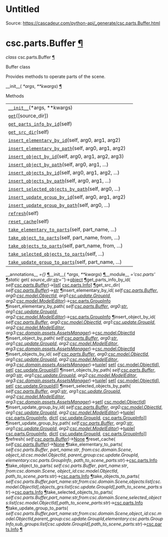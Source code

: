 # Untitled

Source: https://cascadeur.com/python-api/_generate/csc.parts.Buffer.html

# csc.parts.Buffer [¶](https://cascadeur.com/python-api/_generate/csc.parts.Buffer.html\#csc-parts-buffer "Permalink to this heading")

_class_ csc.parts.Buffer [¶](https://cascadeur.com/python-api/_generate/csc.parts.Buffer.html#csc.parts.Buffer "Permalink to this definition")

Buffer class

Provides methods to operate parts of the scene.

\_\_init\_\_( _\*args_, _\*\*kwargs_) [¶](https://cascadeur.com/python-api/_generate/csc.parts.Buffer.html#csc.parts.Buffer.__init__ "Permalink to this definition")

Methods

|     |     |
| --- | --- |
| [`__init__`](https://cascadeur.com/python-api/csc.html#csc.parts.Buffer.__init__ "csc.parts.Buffer.__init__")(\*args, \*\*kwargs) |  |
| [`get`](https://cascadeur.com/python-api/csc.html#csc.parts.Buffer.get "csc.parts.Buffer.get")(\[source\_dir\]) |  |
| [`get_parts_info_by_id`](https://cascadeur.com/python-api/csc.html#csc.parts.Buffer.get_parts_info_by_id "csc.parts.Buffer.get_parts_info_by_id")(self) |  |
| [`get_src_dir`](https://cascadeur.com/python-api/csc.html#csc.parts.Buffer.get_src_dir "csc.parts.Buffer.get_src_dir")(self) |  |
| [`insert_elementary_by_id`](https://cascadeur.com/python-api/csc.html#csc.parts.Buffer.insert_elementary_by_id "csc.parts.Buffer.insert_elementary_by_id")(self, arg0, arg1, arg2) |  |
| [`insert_elementary_by_path`](https://cascadeur.com/python-api/csc.html#csc.parts.Buffer.insert_elementary_by_path "csc.parts.Buffer.insert_elementary_by_path")(self, arg0, arg1, arg2) |  |
| [`insert_object_by_id`](https://cascadeur.com/python-api/csc.html#csc.parts.Buffer.insert_object_by_id "csc.parts.Buffer.insert_object_by_id")(self, arg0, arg1, arg2, arg3) |  |
| [`insert_object_by_path`](https://cascadeur.com/python-api/csc.html#csc.parts.Buffer.insert_object_by_path "csc.parts.Buffer.insert_object_by_path")(self, arg0, arg1, ...) |  |
| [`insert_objects_by_id`](https://cascadeur.com/python-api/csc.html#csc.parts.Buffer.insert_objects_by_id "csc.parts.Buffer.insert_objects_by_id")(self, arg0, arg1, arg2, ...) |  |
| [`insert_objects_by_path`](https://cascadeur.com/python-api/csc.html#csc.parts.Buffer.insert_objects_by_path "csc.parts.Buffer.insert_objects_by_path")(self, arg0, arg1, ...) |  |
| [`insert_selected_objects_by_path`](https://cascadeur.com/python-api/csc.html#csc.parts.Buffer.insert_selected_objects_by_path "csc.parts.Buffer.insert_selected_objects_by_path")(self, arg0, ...) |  |
| [`insert_update_group_by_id`](https://cascadeur.com/python-api/csc.html#csc.parts.Buffer.insert_update_group_by_id "csc.parts.Buffer.insert_update_group_by_id")(self, arg0, arg1, arg2) |  |
| [`insert_update_group_by_path`](https://cascadeur.com/python-api/csc.html#csc.parts.Buffer.insert_update_group_by_path "csc.parts.Buffer.insert_update_group_by_path")(self, arg0, ...) |  |
| [`refresh`](https://cascadeur.com/python-api/csc.html#csc.parts.Buffer.refresh "csc.parts.Buffer.refresh")(self) |  |
| [`reset_cache`](https://cascadeur.com/python-api/csc.html#csc.parts.Buffer.reset_cache "csc.parts.Buffer.reset_cache")(self) |  |
| [`take_elementary_to_parts`](https://cascadeur.com/python-api/csc.html#csc.parts.Buffer.take_elementary_to_parts "csc.parts.Buffer.take_elementary_to_parts")(self, part\_name, ...) |  |
| [`take_object_to_parts`](https://cascadeur.com/python-api/csc.html#csc.parts.Buffer.take_object_to_parts "csc.parts.Buffer.take_object_to_parts")(self, part\_name, from, ...) |  |
| [`take_objects_to_parts`](https://cascadeur.com/python-api/csc.html#csc.parts.Buffer.take_objects_to_parts "csc.parts.Buffer.take_objects_to_parts")(self, part\_name, from, ...) |  |
| [`take_selected_objects_to_parts`](https://cascadeur.com/python-api/csc.html#csc.parts.Buffer.take_selected_objects_to_parts "csc.parts.Buffer.take_selected_objects_to_parts")(self, ...) |  |
| [`take_update_group_to_parts`](https://cascadeur.com/python-api/csc.html#csc.parts.Buffer.take_update_group_to_parts "csc.parts.Buffer.take_update_group_to_parts")(self, part\_name, ...) |  |

\_\_annotations\_\_ _={}_ [¶](https://cascadeur.com/python-api/_generate/csc.parts.Buffer.html#csc.parts.Buffer.__annotations__ "Permalink to this definition")\_\_init\_\_( _\*args_, _\*\*kwargs_) [¶](https://cascadeur.com/python-api/_generate/csc.parts.Buffer.html#id0 "Permalink to this definition")\_\_module\_\_ _='csc.parts'_ [¶](https://cascadeur.com/python-api/_generate/csc.parts.Buffer.html#csc.parts.Buffer.__module__ "Permalink to this definition")_static_ get( _source\_dir:[str](https://docs.python.org/3/library/stdtypes.html#str "(in Python v3.13)")=''_)→[object](https://docs.python.org/3/library/functions.html#object "(in Python v3.13)") [¶](https://cascadeur.com/python-api/_generate/csc.parts.Buffer.html#csc.parts.Buffer.get "Permalink to this definition")get\_parts\_info\_by\_id( _self:[csc.parts.Buffer](https://cascadeur.com/python-api/csc.html#csc.parts.Buffer "csc.parts.Buffer")_)→[list](https://docs.python.org/3/library/stdtypes.html#list "(in Python v3.13)")\[ [csc.parts.Info](https://cascadeur.com/python-api/csc.html#csc.parts.Info "csc.parts.Info")\] [¶](https://cascadeur.com/python-api/_generate/csc.parts.Buffer.html#csc.parts.Buffer.get_parts_info_by_id "Permalink to this definition")get\_src\_dir( _self:[csc.parts.Buffer](https://cascadeur.com/python-api/csc.html#csc.parts.Buffer "csc.parts.Buffer")_)→[str](https://docs.python.org/3/library/stdtypes.html#str "(in Python v3.13)") [¶](https://cascadeur.com/python-api/_generate/csc.parts.Buffer.html#csc.parts.Buffer.get_src_dir "Permalink to this definition")insert\_elementary\_by\_id( _self:[csc.parts.Buffer](https://cascadeur.com/python-api/csc.html#csc.parts.Buffer "csc.parts.Buffer")_, _arg0:[csc.model.ObjectId](https://cascadeur.com/python-api/csc.html#csc.model.ObjectId "csc.model.ObjectId")_, _arg1:[csc.update.GroupId](https://cascadeur.com/python-api/csc.html#csc.update.GroupId "csc.update.GroupId")_, _arg2:[csc.model.ModelEditor](https://cascadeur.com/python-api/csc.html#csc.model.ModelEditor "csc.model.ModelEditor")_)→[csc.parts.GroupInfo](https://cascadeur.com/python-api/csc.html#csc.parts.GroupInfo "csc.parts.GroupInfo") [¶](https://cascadeur.com/python-api/_generate/csc.parts.Buffer.html#csc.parts.Buffer.insert_elementary_by_id "Permalink to this definition")insert\_elementary\_by\_path( _self:[csc.parts.Buffer](https://cascadeur.com/python-api/csc.html#csc.parts.Buffer "csc.parts.Buffer")_, _arg0:[str](https://docs.python.org/3/library/stdtypes.html#str "(in Python v3.13)")_, _arg1:[csc.update.GroupId](https://cascadeur.com/python-api/csc.html#csc.update.GroupId "csc.update.GroupId")_, _arg2:[csc.model.ModelEditor](https://cascadeur.com/python-api/csc.html#csc.model.ModelEditor "csc.model.ModelEditor")_)→[csc.parts.GroupInfo](https://cascadeur.com/python-api/csc.html#csc.parts.GroupInfo "csc.parts.GroupInfo") [¶](https://cascadeur.com/python-api/_generate/csc.parts.Buffer.html#csc.parts.Buffer.insert_elementary_by_path "Permalink to this definition")insert\_object\_by\_id( _self:[csc.parts.Buffer](https://cascadeur.com/python-api/csc.html#csc.parts.Buffer "csc.parts.Buffer")_, _arg0:[csc.model.ObjectId](https://cascadeur.com/python-api/csc.html#csc.model.ObjectId "csc.model.ObjectId")_, _arg1:[csc.update.GroupId](https://cascadeur.com/python-api/csc.html#csc.update.GroupId "csc.update.GroupId")_, _arg2:[csc.model.ModelEditor](https://cascadeur.com/python-api/csc.html#csc.model.ModelEditor "csc.model.ModelEditor")_, _arg3:[csc.domain.assets.AssetsManager](https://cascadeur.com/python-api/_generate/csc.domain.assets.AssetsManager.html#csc.domain.assets.AssetsManager "csc.domain.assets.AssetsManager")_)→[csc.model.ObjectId](https://cascadeur.com/python-api/csc.html#csc.model.ObjectId "csc.model.ObjectId") [¶](https://cascadeur.com/python-api/_generate/csc.parts.Buffer.html#csc.parts.Buffer.insert_object_by_id "Permalink to this definition")insert\_object\_by\_path( _self:[csc.parts.Buffer](https://cascadeur.com/python-api/csc.html#csc.parts.Buffer "csc.parts.Buffer")_, _arg0:[str](https://docs.python.org/3/library/stdtypes.html#str "(in Python v3.13)")_, _arg1:[csc.update.GroupId](https://cascadeur.com/python-api/csc.html#csc.update.GroupId "csc.update.GroupId")_, _arg2:[csc.model.ModelEditor](https://cascadeur.com/python-api/csc.html#csc.model.ModelEditor "csc.model.ModelEditor")_, _arg3:[csc.domain.assets.AssetsManager](https://cascadeur.com/python-api/_generate/csc.domain.assets.AssetsManager.html#csc.domain.assets.AssetsManager "csc.domain.assets.AssetsManager")_)→[csc.model.ObjectId](https://cascadeur.com/python-api/csc.html#csc.model.ObjectId "csc.model.ObjectId") [¶](https://cascadeur.com/python-api/_generate/csc.parts.Buffer.html#csc.parts.Buffer.insert_object_by_path "Permalink to this definition")insert\_objects\_by\_id( _self:[csc.parts.Buffer](https://cascadeur.com/python-api/csc.html#csc.parts.Buffer "csc.parts.Buffer")_, _arg0:[csc.model.ObjectId](https://cascadeur.com/python-api/csc.html#csc.model.ObjectId "csc.model.ObjectId")_, _arg1:[csc.update.GroupId](https://cascadeur.com/python-api/csc.html#csc.update.GroupId "csc.update.GroupId")_, _arg2:[csc.model.ModelEditor](https://cascadeur.com/python-api/csc.html#csc.model.ModelEditor "csc.model.ModelEditor")_, _arg3:[csc.domain.assets.AssetsManager](https://cascadeur.com/python-api/_generate/csc.domain.assets.AssetsManager.html#csc.domain.assets.AssetsManager "csc.domain.assets.AssetsManager")_)→[tuple](https://docs.python.org/3/library/stdtypes.html#tuple "(in Python v3.13)")\[ [set](https://docs.python.org/3/library/stdtypes.html#set "(in Python v3.13)")\[ [csc.model.ObjectId](https://cascadeur.com/python-api/csc.html#csc.model.ObjectId "csc.model.ObjectId")\], [set](https://docs.python.org/3/library/stdtypes.html#set "(in Python v3.13)")\[ [csc.update.GroupId](https://cascadeur.com/python-api/csc.html#csc.update.GroupId "csc.update.GroupId")\]\] [¶](https://cascadeur.com/python-api/_generate/csc.parts.Buffer.html#csc.parts.Buffer.insert_objects_by_id "Permalink to this definition")insert\_objects\_by\_path( _self:[csc.parts.Buffer](https://cascadeur.com/python-api/csc.html#csc.parts.Buffer "csc.parts.Buffer")_, _arg0:[str](https://docs.python.org/3/library/stdtypes.html#str "(in Python v3.13)")_, _arg1:[csc.update.GroupId](https://cascadeur.com/python-api/csc.html#csc.update.GroupId "csc.update.GroupId")_, _arg2:[csc.model.ModelEditor](https://cascadeur.com/python-api/csc.html#csc.model.ModelEditor "csc.model.ModelEditor")_, _arg3:[csc.domain.assets.AssetsManager](https://cascadeur.com/python-api/_generate/csc.domain.assets.AssetsManager.html#csc.domain.assets.AssetsManager "csc.domain.assets.AssetsManager")_)→[tuple](https://docs.python.org/3/library/stdtypes.html#tuple "(in Python v3.13)")\[ [set](https://docs.python.org/3/library/stdtypes.html#set "(in Python v3.13)")\[ [csc.model.ObjectId](https://cascadeur.com/python-api/csc.html#csc.model.ObjectId "csc.model.ObjectId")\], [set](https://docs.python.org/3/library/stdtypes.html#set "(in Python v3.13)")\[ [csc.update.GroupId](https://cascadeur.com/python-api/csc.html#csc.update.GroupId "csc.update.GroupId")\]\] [¶](https://cascadeur.com/python-api/_generate/csc.parts.Buffer.html#csc.parts.Buffer.insert_objects_by_path "Permalink to this definition")insert\_selected\_objects\_by\_path( _self:[csc.parts.Buffer](https://cascadeur.com/python-api/csc.html#csc.parts.Buffer "csc.parts.Buffer")_, _arg0:[str](https://docs.python.org/3/library/stdtypes.html#str "(in Python v3.13)")_, _arg1:[csc.update.GroupId](https://cascadeur.com/python-api/csc.html#csc.update.GroupId "csc.update.GroupId")_, _arg2:[csc.model.ModelEditor](https://cascadeur.com/python-api/csc.html#csc.model.ModelEditor "csc.model.ModelEditor")_, _arg3:[csc.domain.assets.AssetsManager](https://cascadeur.com/python-api/_generate/csc.domain.assets.AssetsManager.html#csc.domain.assets.AssetsManager "csc.domain.assets.AssetsManager")_)→[set](https://docs.python.org/3/library/stdtypes.html#set "(in Python v3.13)")\[ [csc.model.ObjectId](https://cascadeur.com/python-api/csc.html#csc.model.ObjectId "csc.model.ObjectId")\] [¶](https://cascadeur.com/python-api/_generate/csc.parts.Buffer.html#csc.parts.Buffer.insert_selected_objects_by_path "Permalink to this definition")insert\_update\_group\_by\_id( _self:[csc.parts.Buffer](https://cascadeur.com/python-api/csc.html#csc.parts.Buffer "csc.parts.Buffer")_, _arg0:[csc.model.ObjectId](https://cascadeur.com/python-api/csc.html#csc.model.ObjectId "csc.model.ObjectId")_, _arg1:[csc.update.GroupId](https://cascadeur.com/python-api/csc.html#csc.update.GroupId "csc.update.GroupId")_, _arg2:[csc.model.ModelEditor](https://cascadeur.com/python-api/csc.html#csc.model.ModelEditor "csc.model.ModelEditor")_)→[tuple](https://docs.python.org/3/library/stdtypes.html#tuple "(in Python v3.13)")\[ [csc.parts.GroupInfo](https://cascadeur.com/python-api/csc.html#csc.parts.GroupInfo "csc.parts.GroupInfo"), [dict](https://docs.python.org/3/library/stdtypes.html#dict "(in Python v3.13)")\[ [csc.update.GroupId](https://cascadeur.com/python-api/csc.html#csc.update.GroupId "csc.update.GroupId"), [csc.parts.GroupInfo](https://cascadeur.com/python-api/csc.html#csc.parts.GroupInfo "csc.parts.GroupInfo")\]\] [¶](https://cascadeur.com/python-api/_generate/csc.parts.Buffer.html#csc.parts.Buffer.insert_update_group_by_id "Permalink to this definition")insert\_update\_group\_by\_path( _self:[csc.parts.Buffer](https://cascadeur.com/python-api/csc.html#csc.parts.Buffer "csc.parts.Buffer")_, _arg0:[str](https://docs.python.org/3/library/stdtypes.html#str "(in Python v3.13)")_, _arg1:[csc.update.GroupId](https://cascadeur.com/python-api/csc.html#csc.update.GroupId "csc.update.GroupId")_, _arg2:[csc.model.ModelEditor](https://cascadeur.com/python-api/csc.html#csc.model.ModelEditor "csc.model.ModelEditor")_)→[tuple](https://docs.python.org/3/library/stdtypes.html#tuple "(in Python v3.13)")\[ [csc.parts.GroupInfo](https://cascadeur.com/python-api/csc.html#csc.parts.GroupInfo "csc.parts.GroupInfo"), [dict](https://docs.python.org/3/library/stdtypes.html#dict "(in Python v3.13)")\[ [csc.update.GroupId](https://cascadeur.com/python-api/csc.html#csc.update.GroupId "csc.update.GroupId"), [csc.parts.GroupInfo](https://cascadeur.com/python-api/csc.html#csc.parts.GroupInfo "csc.parts.GroupInfo")\]\] [¶](https://cascadeur.com/python-api/_generate/csc.parts.Buffer.html#csc.parts.Buffer.insert_update_group_by_path "Permalink to this definition")refresh( _self:[csc.parts.Buffer](https://cascadeur.com/python-api/csc.html#csc.parts.Buffer "csc.parts.Buffer")_)→[None](https://docs.python.org/3/library/constants.html#None "(in Python v3.13)") [¶](https://cascadeur.com/python-api/_generate/csc.parts.Buffer.html#csc.parts.Buffer.refresh "Permalink to this definition")reset\_cache( _self:[csc.parts.Buffer](https://cascadeur.com/python-api/csc.html#csc.parts.Buffer "csc.parts.Buffer")_)→[None](https://docs.python.org/3/library/constants.html#None "(in Python v3.13)") [¶](https://cascadeur.com/python-api/_generate/csc.parts.Buffer.html#csc.parts.Buffer.reset_cache "Permalink to this definition")take\_elementary\_to\_parts( _self:csc.parts.Buffer_, _part\_name:str_, _from:csc.domain.Scene_, _object\_id:csc.model.ObjectId_, _parent\_group:csc.update.GroupId_, _elementary:csc.parts.GroupInfo_, _path\_to\_scene\_parts:str_)→[csc.parts.Info](https://cascadeur.com/python-api/csc.html#csc.parts.Info "csc.parts.Info") [¶](https://cascadeur.com/python-api/_generate/csc.parts.Buffer.html#csc.parts.Buffer.take_elementary_to_parts "Permalink to this definition")take\_object\_to\_parts( _self:csc.parts.Buffer_, _part\_name:str_, _from:csc.domain.Scene_, _object\_id:csc.model.ObjectId_, _path\_to\_scene\_parts:str_)→[csc.parts.Info](https://cascadeur.com/python-api/csc.html#csc.parts.Info "csc.parts.Info") [¶](https://cascadeur.com/python-api/_generate/csc.parts.Buffer.html#csc.parts.Buffer.take_object_to_parts "Permalink to this definition")take\_objects\_to\_parts( _self:csc.parts.Buffer,part\_name:str,from:csc.domain.Scene,objects:list\[csc.model.ObjectId\],objects\_grs:list\[csc.update.GroupId\],path\_to\_scene\_parts:str_)→[csc.parts.Info](https://cascadeur.com/python-api/csc.html#csc.parts.Info "csc.parts.Info") [¶](https://cascadeur.com/python-api/_generate/csc.parts.Buffer.html#csc.parts.Buffer.take_objects_to_parts "Permalink to this definition")take\_selected\_objects\_to\_parts( _self:csc.parts.Buffer,part\_name:str,from:csc.domain.Scene,selected\_objects:list\[csc.model.ObjectId\],path\_to\_scene\_parts:str_)→[csc.parts.Info](https://cascadeur.com/python-api/csc.html#csc.parts.Info "csc.parts.Info") [¶](https://cascadeur.com/python-api/_generate/csc.parts.Buffer.html#csc.parts.Buffer.take_selected_objects_to_parts "Permalink to this definition")take\_update\_group\_to\_parts( _self:csc.parts.Buffer,part\_name:str,from:csc.domain.Scene,object\_id:csc.model.ObjectId,parent\_group:csc.update.GroupId,elementary:csc.parts.GroupInfo,sub\_groups:list\[csc.update.GroupId\],path\_to\_scene\_parts:str_)→[csc.parts.Info](https://cascadeur.com/python-api/csc.html#csc.parts.Info "csc.parts.Info") [¶](https://cascadeur.com/python-api/_generate/csc.parts.Buffer.html#csc.parts.Buffer.take_update_group_to_parts "Permalink to this definition")